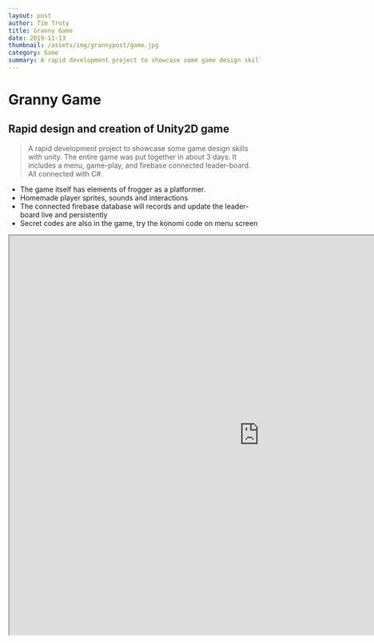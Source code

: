 ```yaml
---
layout: post
author: Tim Truty
title: Granny Game
date: 2019-11-13
thumbnail: /assets/img/grannypost/game.jpg
category: Game
summary: A rapid development project to showcase some game design skills with unity. The entire game was put together in about 3 days. It includes a menu, game-play, and firebase connected leader-board.
---
```


#  Granny Game
## Rapid design and creation of Unity2D game
> A rapid development project to showcase some game design skills with unity. The entire game was put together in about 3 days. It includes a menu, game-play, and firebase connected leader-board. All connected with C#.
 - The game itself has elements of frogger as a platformer.
 - Homemade player sprites, sounds and interactions
 - The connected firebase database will records and update the leader-board live and persistently
 - Secret codes are also in the game, try the konomi code on menu screen


 <!-- blank line -->
  <iframe src="https://ttruty.github.io/grannygame" frameborder="1" allowfullscreen="true" width="1000" height="800"> </iframe>
<!-- blank line -->

